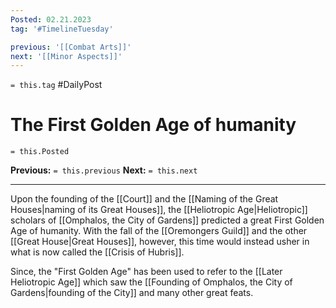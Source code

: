 ```yaml
---
Posted: 02.21.2023
tag: '#TimelineTuesday'

previous: '[[Combat Arts]]'
next: '[[Minor Aspects]]'
---
```

`= this.tag` #DailyPost
# The First Golden Age of humanity
`= this.Posted`

**Previous:** `= this.previous`
**Next:** `= this.next`

---

Upon the founding of the [[Court]] and the [[Naming of the Great Houses|naming of its Great Houses]], the [[Heliotropic Age|Heliotropic]] scholars of [[Omphalos, the City of Gardens]] predicted a great First Golden Age of humanity. With the fall of the [[Oremongers Guild]] and the other [[Great House|Great Houses]], however, this time would instead usher in what is now called the [[Crisis of Hubris]].

Since, the "First Golden Age" has been used to refer to the [[Later Heliotropic Age]] which saw the [[Founding of Omphalos, the City of Gardens|founding of the City]] and many other great feats.
